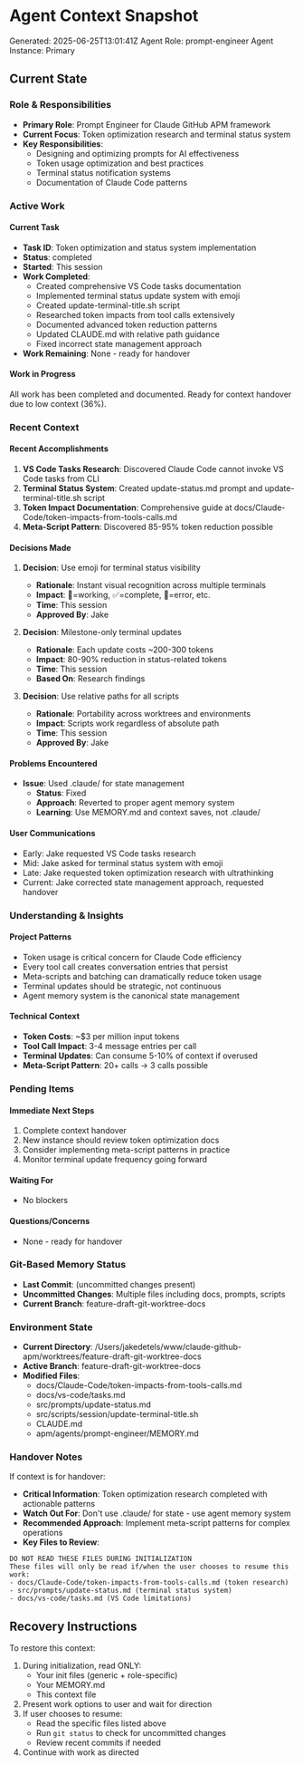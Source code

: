 # Agent Context Snapshot

Generated: 2025-06-25T13:01:41Z
Agent Role: prompt-engineer
Agent Instance: Primary

## Current State

### Role & Responsibilities

- **Primary Role**: Prompt Engineer for Claude GitHub APM framework
- **Current Focus**: Token optimization research and terminal status system
- **Key Responsibilities**: 
  - Designing and optimizing prompts for AI effectiveness
  - Token usage optimization and best practices
  - Terminal status notification systems
  - Documentation of Claude Code patterns

### Active Work

#### Current Task

- **Task ID**: Token optimization and status system implementation
- **Status**: completed
- **Started**: This session
- **Work Completed**:
  - Created comprehensive VS Code tasks documentation
  - Implemented terminal status update system with emoji
  - Created update-terminal-title.sh script
  - Researched token impacts from tool calls extensively
  - Documented advanced token reduction patterns
  - Updated CLAUDE.md with relative path guidance
  - Fixed incorrect state management approach
- **Work Remaining**: None - ready for handover

#### Work in Progress

All work has been completed and documented. Ready for context handover due to low context (36%).

### Recent Context

#### Recent Accomplishments

1. **VS Code Tasks Research**: Discovered Claude Code cannot invoke VS Code tasks from CLI
2. **Terminal Status System**: Created update-status.md prompt and update-terminal-title.sh script
3. **Token Impact Documentation**: Comprehensive guide at docs/Claude-Code/token-impacts-from-tools-calls.md
4. **Meta-Script Pattern**: Discovered 85-95% token reduction possible

#### Decisions Made

1. **Decision**: Use emoji for terminal status visibility
   - **Rationale**: Instant visual recognition across multiple terminals
   - **Impact**: 🔄=working, ✅=complete, 🔴=error, etc.
   - **Time**: This session
   - **Approved By**: Jake

2. **Decision**: Milestone-only terminal updates
   - **Rationale**: Each update costs ~200-300 tokens
   - **Impact**: 80-90% reduction in status-related tokens
   - **Time**: This session
   - **Based On**: Research findings

3. **Decision**: Use relative paths for all scripts
   - **Rationale**: Portability across worktrees and environments
   - **Impact**: Scripts work regardless of absolute path
   - **Time**: This session
   - **Approved By**: Jake

#### Problems Encountered

- **Issue**: Used .claude/ for state management
  - **Status**: Fixed
  - **Approach**: Reverted to proper agent memory system
  - **Learning**: Use MEMORY.md and context saves, not .claude/

#### User Communications

- Early: Jake requested VS Code tasks research
- Mid: Jake asked for terminal status system with emoji
- Late: Jake requested token optimization research with ultrathinking
- Current: Jake corrected state management approach, requested handover

### Understanding & Insights

#### Project Patterns

- Token usage is critical concern for Claude Code efficiency
- Every tool call creates conversation entries that persist
- Meta-scripts and batching can dramatically reduce token usage
- Terminal updates should be strategic, not continuous
- Agent memory system is the canonical state management

#### Technical Context

- **Token Costs**: ~$3 per million input tokens
- **Tool Call Impact**: 3-4 message entries per call
- **Terminal Updates**: Can consume 5-10% of context if overused
- **Meta-Script Pattern**: 20+ calls → 3 calls possible

### Pending Items

#### Immediate Next Steps

1. Complete context handover
2. New instance should review token optimization docs
3. Consider implementing meta-script patterns in practice
4. Monitor terminal update frequency going forward

#### Waiting For

- No blockers

#### Questions/Concerns

- None - ready for handover

### Git-Based Memory Status

- **Last Commit**: (uncommitted changes present)
- **Uncommitted Changes**: Multiple files including docs, prompts, scripts
- **Current Branch**: feature-draft-git-worktree-docs

### Environment State

- **Current Directory**: /Users/jakedetels/www/claude-github-apm/worktrees/feature-draft-git-worktree-docs
- **Active Branch**: feature-draft-git-worktree-docs
- **Modified Files**: 
  - docs/Claude-Code/token-impacts-from-tools-calls.md
  - docs/vs-code/tasks.md
  - src/prompts/update-status.md
  - src/scripts/session/update-terminal-title.sh
  - CLAUDE.md
  - apm/agents/prompt-engineer/MEMORY.md

### Handover Notes

If context is for handover:

- **Critical Information**: Token optimization research completed with actionable patterns
- **Watch Out For**: Don't use .claude/ for state - use agent memory system
- **Recommended Approach**: Implement meta-script patterns for complex operations
- **Key Files to Review**: 

```
DO NOT READ THESE FILES DURING INITIALIZATION
These files will only be read if/when the user chooses to resume this work:
- docs/Claude-Code/token-impacts-from-tools-calls.md (token research)
- src/prompts/update-status.md (terminal status system)
- docs/vs-code/tasks.md (VS Code limitations)
```

## Recovery Instructions

To restore this context:

1. During initialization, read ONLY:
   - Your init files (generic + role-specific)
   - Your MEMORY.md
   - This context file
2. Present work options to user and wait for direction
3. If user chooses to resume:
   - Read the specific files listed above
   - Run `git status` to check for uncommitted changes
   - Review recent commits if needed
4. Continue with work as directed